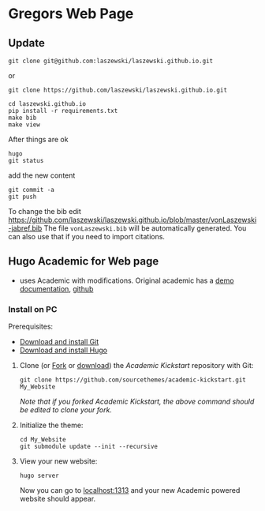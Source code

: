 # Gregors Web Page

## Update

```
git clone git@github.com:laszewski/laszewski.github.io.git
```

or

```
git clone https://github.com/laszewski/laszewski.github.io.git
```

```
cd laszewski.github.io
pip install -r requirements.txt
make bib
make view
```

After things are ok

```
hugo
git status
```

add the new content

```
git commit -a
git push
```

To change the bib edit <https://github.com/laszewski/laszewski.github.io/blob/master/vonLaszewski-jabref.bib>
The file `vonLaszewski.bib` will be automatically generated. You can
also use that if you need to import citations.


## Hugo Academic for Web page

* uses Academic with modifications. Original academic has a [demo](https://themes.gohugo.io/theme/academic/)
  [documentation](https://sourcethemes.com/academic/docs/), [github](https://github.com/gcushen/hugo-academic/)


### Install on PC

Prerequisites:

* [Download and install Git](https://git-scm.com/downloads)
* [Download and install Hugo](https://gohugo.io/getting-started/installing/#quick-install)

1. Clone (or
   [Fork](https://github.com/sourcethemes/academic-kickstart#fork-destination-box)
   or
   [download](https://github.com/sourcethemes/academic-kickstart/archive/master.zip))
   the *Academic Kickstart* repository with Git:

       git clone https://github.com/sourcethemes/academic-kickstart.git My_Website
    
    *Note that if you forked Academic Kickstart, the above command should be edited to clone your fork.*

2. Initialize the theme:

       cd My_Website
       git submodule update --init --recursive

3. View your new website:
      
       hugo server

    Now you can go to [localhost:1313](http://localhost:1313) and your new Academic powered website should appear.
  


